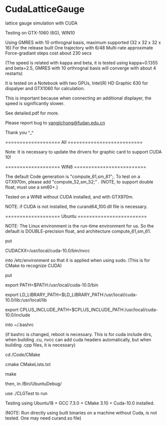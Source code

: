 # CudaLatticeGauge

lattice gauge simulation with CUDA

Testing on GTX-1060 (6G), WIN10

Using GMRES with 10 orthrognal basis, maximum supported (32 x 32 x 32 x 16)
For the release built
One trajectory with 6/48 Multi-rate approximate Force-gradiant steps cost about 230 secs

(The speed is related with kappa and beta, it is tested using kappa=0.1355 and beta=2.5, 
GMRES with 10 orthrognal basis will converge with about 4 restarts)

It is tested on a Notebook with two GPUs, Intel(R) HD Graphic 630 for dispalyer and GTX1060 for calculation.

This is important because when connecting an additional displayer, the speed is significantly slower.

See detailed.pdf for more.

Please report bug to yangjichong@fudan.edu.cn

Thank you ^_^

=================== All ==========================

Note: It is necessary to update the drivers for graphic card to support CUDA 10!

=================== WIN8 =========================

The default Code generation is "compute_61,sm_61";. To test on a GTX970m, please add "compute_52,sm_52;" . (NOTE, to support double float, must use a sm60+.)

Tested on a WIN8 without CUDA installed, and with GTX970m.

NOTE: if CUDA is not installed, the curand64_100.dll file is necessary.

=================== Ubuntu ========================

NOTE: The Linux environment is the run-time environment for us. 
So the default is DOUBLE-precision float, and architecture compute_61,sm_61.

put

CUDACXX=/usr/local/cuda-10.0/bin/nvcc

into /etc/environment so that it is applied when using sudo. (This is for CMake to recognize CUDA)

put

export PATH=$PATH:/usr/local/cuda-10.0/bin

export LD_LIBRARY_PATH=$LD_LIBRARY_PATH:/usr/local/cuda-10.0/lib:/usr/local/lib

export CPLUS_INCLUDE_PATH=$CPLUS_INCLUDE_PATH:/usr/local/cuda-10.0/include

into ~/.bashrc

(if bashrc is changed, reboot is necessary. This is for cuda include dirs, when building .cu, nvcc can add cuda headers automatically, but when building .cpp files, it is necessary)

cd /Code/CMake

cmake CMakeLists.txt

make

then, in /Bin/UbuntuDebug/

use ./CLGTest to run

Testing using Ubuntu18 + GCC 7.3.0 + CMake 3.10 + Cuda-10.0 installed.

(NOTE: Run directly using built binaries on a machine without Cuda, is not tested. One may need curand.so file)

